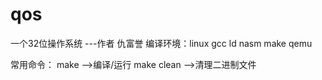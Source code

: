# qos
一个32位操作系统
   ---作者 仇富誉
编译环境：linux 
gcc ld nasm make qemu

常用命令：
 make  -->编译/运行
 make clean -->清理二进制文件
